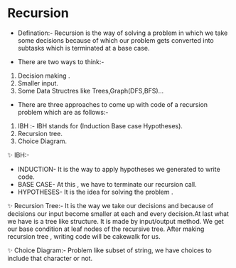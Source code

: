 # Recursion 

- Defination:- Recursion is the way of solving a problem in which we take some decisions because of which our problem gets converted into subtasks which is terminated at a base case.

- There are two ways to think:-
1. Decision making .
2. Smaller input.
3. Some Data Structres like Trees,Graph(DFS,BFS)...

- There are three approaches to come up with code of a recursion problem which are as follows:-

1. IBH :- IBH stands for (Induction Base case Hypotheses).
2. Recursion tree.
3. Choice Diagram.

✨ IBH:-

* INDUCTION- It is the way to apply hypotheses we generated to write code.
* BASE CASE- At this , we have to terminate our recursion call.
* HYPOTHESES- It is the idea for solving the problem .

✨ Recursion Tree:- It is the way we take our decisions and because of decisions our input become smaller at each and every decision.At last what we have is a tree like structure. It is made by input/output method. We get our base condition at leaf nodes of the recursive tree.
After making recursion tree , writing code will be cakewalk for us.

✨ Choice Diagram:- Problem like subset of string, we have choices to include that character or not.
